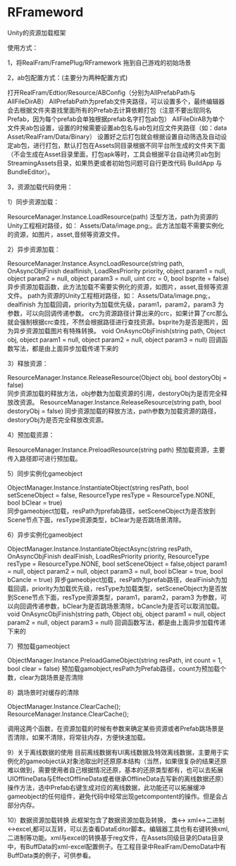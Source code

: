 # RFrameword
Unity的资源加载框架

使用方式：

1，将RealFram/FramePlug/RFramework 拖到自己游戏的初始场景

2，ab包配置方式：(主要分为两种配置方式)

   打开RealFram/Edtior/Resource/ABConfig（分别为AllPrefabPath与AllFileDirAB）
   AllPrefabPath为prefab文件夹路径，可以设置多个，最终编辑器会去根据文件夹查找里面所有的Prefab去计算依赖打包（注意不要出现同名Prefab，因为每个prefab会单独根据prefab名字打包ab包）
   AllFileDirAB为单个文件夹ab包设置，设置的时候需要设置ab包名与ab包对应文件夹路径（如：data  Asset/RealFram/Data/Binary）
   设置好之后打包就会根据设置自动筛选及自动设定ab包，进行打包，默认打包在Assets同目录根据不同平台所生成的文件夹下面（不会生成在Asset目录里面，打包apk等时，工具会根据平台自动拷贝ab包到StreamingAssets目录，如果热更或者初始包问题可自行更改代码 BuildApp  与   BundleEditor）。
   
3，资源加载代码使用：

  1）同步资源加载：
  
  ResourceManager.Instance.LoadResource<T>(path)  泛型方法，path为资源的Unity工程相对路径，如： Assets/Data/image.png;。此方法加载不需要实例化的资源，如图片，asset,音频等资源文件。
  
  2）异步资源加载：
  
  ResourceManager.Instance.AsyncLoadResource(string path, OnAsyncObjFinish dealfinish, LoadResPriority priority, object param1 = null, object param2 = null, object param3 = null, uint crc = 0, bool bsprite = false) 异步资源加载函数，此方法加载不需要实例化的资源，如图片，asset,音频等资源文件。 path为资源的Unity工程相对路径，如： Assets/Data/image.png;， dealfinish 为加载回调，priority为加载优先级，param1，param2，param3 为参数，可以向回调传递参数。 crc为资源路径计算出来的crc，如果计算了crc那么就会强制根据crc查找，不然会根据路径进行查找资源。bsprite为是否是图片，因为异步资源加载图片有特殊转换。
  void OnAsyncObjFinish(string path, Object obj, object param1 = null, object param2 = null, object param3 = null)
  回调函数写法，都是由上面异步加载传递下来的
  
  3）释放资源：
  
  ResourceManager.Instance.ReleaseResource(Object obj, bool destoryObj = false)  
  同步资源加载的释放方法，obj参数为加载资源的引用，destoryObj为是否完全释放改资源。
  ResourceManager.Instance.ReleaseResource(string path, bool destoryObj = false) 
  同步资源加载的释放方法，path参数为加载资源的路径，destoryObj为是否完全释放改资源。
  
  4）预加载资源：
  
  ResourceManager.Instance.PreloadResource(string path) 
  预加载资源，主要传入路径即可进行预加载。
  
  5）同步实例化gameobject
  
  ObjectManager.Instance.InstantiateObject(string resPath, bool setSceneObject = false, ResourceType resType = ResourceType.NONE, bool bClear = true)  
  同步gameobject加载，resPath为prefab路径，setSceneObject为是否放到Scene节点下面，resType资源类型，bClear为是否跳场景清除。
  
  6）异步实例化gameobject
  
  ObjectManager.Instance.InstantiateObjectAsync(string resPath, OnAsyncObjFinish dealFinish, LoadResPriority priority,
        ResourceType resType = ResourceType.NONE, bool setSceneObject = false,object param1 = null, 
        object param2 = null, object param3 = null, bool bClear = true, bool bCancle = true)
  异步gameobject加载，resPath为prefab路径，dealFinish为加载回调，priority为加载优先级，resType为加载类型，setSceneObject为是否放到Scene节点下面，resType资源类型，param1，param2，param3 为参数，可以向回调传递参数，bClear为是否跳场景清除，bCancle为是否可以取消加载。
  void OnAsyncObjFinish(string path, Object obj, object param1 = null, object param2 = null, object param3 = null)
  回调函数写法，都是由上面异步加载传递下来的
  
  7）预加载gameobject
  
  ObjectManager.Instance.PreloadGameObject(string resPath, int count = 1, bool clear = false)
  预加载gamobject,resPath为Prefab路径，count为预加载个数，clear为跳场景是否清除
  
  8）跳场景时对缓存的清除
  
  ObjectManager.Instance.ClearCache();
  ResourceManager.Instance.ClearCache();
  
  调用这两个函数，在资源加载的时候有参数来确定某些资源或者Prefab跳场景是否清除，如果不清除，将常驻内存，方便快速加载。
  
  9）关于离线数据的使用
  目前离线数据有UI离线数据及特效离线数据，主要用于实例化的gameobject从对象池取出时还原原本结构（当然，如果很复杂的结果还原难以做到，需要使用者自己根据情况还原，基本的还原类型都有，也可以去拓展UIOfflineData与EffectOfflineData或者继承OfflineData去写新的离线数据还原）
  操作方法，选中Prefab右键生成对应的离线数据，此功能还可以拓展缓冲gameobject的任何组件，避免代码中经常出现getcompontent的操作。但是会占部分内存。
  
  10）数据资源加载转换
  此框架包含了数据资源加载及转换， 类<-> xml<->二进制<->excel,都可以互转，可以去查看DataEditor脚本。编辑器工具也有右键转换xml,二进制等功能。xml与excel的转换基于reg文件，在Assets同级目录的Data目录中，有BuffData的xml-excel配置例子。在工程目录中RealFram/DemoData中有BuffData类的例子，可供参看。
  
  
  
   
